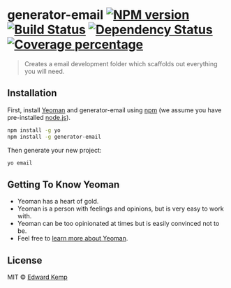 # generator-email [![NPM version][npm-image]][npm-url] [![Build Status][travis-image]][travis-url] [![Dependency Status][daviddm-image]][daviddm-url] [![Coverage percentage][coveralls-image]][coveralls-url]
> Creates a email development folder which scaffolds out everything you will need.

## Installation

First, install [Yeoman](http://yeoman.io) and generator-email using [npm](https://www.npmjs.com/) (we assume you have pre-installed [node.js](https://nodejs.org/)).

```bash
npm install -g yo
npm install -g generator-email
```

Then generate your new project:

```bash
yo email
```

## Getting To Know Yeoman

 * Yeoman has a heart of gold.
 * Yeoman is a person with feelings and opinions, but is very easy to work with.
 * Yeoman can be too opinionated at times but is easily convinced not to be.
 * Feel free to [learn more about Yeoman](http://yeoman.io/).

## License

MIT © [Edward Kemp]()


[npm-image]: https://badge.fury.io/js/generator-email.svg
[npm-url]: https://npmjs.org/package/generator-email
[travis-image]: https://travis-ci.org/Steadyx/generator-email.svg?branch=master
[travis-url]: https://travis-ci.org/Steadyx/generator-email
[daviddm-image]: https://david-dm.org/Steadyx/generator-email.svg?theme=shields.io
[daviddm-url]: https://david-dm.org/Steadyx/generator-email
[coveralls-image]: https://coveralls.io/repos/Steadyx/generator-email/badge.svg
[coveralls-url]: https://coveralls.io/r/Steadyx/generator-email
